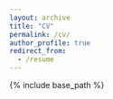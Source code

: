 ```yaml
---
layout: archive
title: "CV"
permalink: /cv/
author_profile: true
redirect_from:
  - /resume
---
```


{% include base_path %}
<!---
Education
======
* B.S. in GitHub, GitHub University, 2012
* M.S. in Jekyll, GitHub University, 2014
* Ph.D in Version Control Theory, GitHub University, 2018 (expected)
---
Work experience
======
* Summer 2015: Research Assistant
  * Github University
  * Duties included: Tagging issues
  * Supervisor: Professor Git
---
* Fall 2015: Research Assistant
  * Github University
  * Duties included: Merging pull requests
  * Supervisor: Professor Hub
---  
Skills
======
* Skill 1
* Skill 2
  * Sub-skill 2.1
  * Sub-skill 2.2
  * Sub-skill 2.3
* Skill 3
---
Publications
======
  <ul>{% for post in site.publications %}
    {% include archive-single-cv.html %}
  {% endfor %}</ul>
---  
Talks
======
  <ul>{% for post in site.talks %}
    {% include archive-single-talk-cv.html %}
  {% endfor %}</ul>
---  
Teaching
======
  <ul>{% for post in site.teaching %}
    {% include archive-single-cv.html %}
  {% endfor %}</ul>
---  
Service and leadership
======
* Currently signed in to 43 different slack teams
--->
